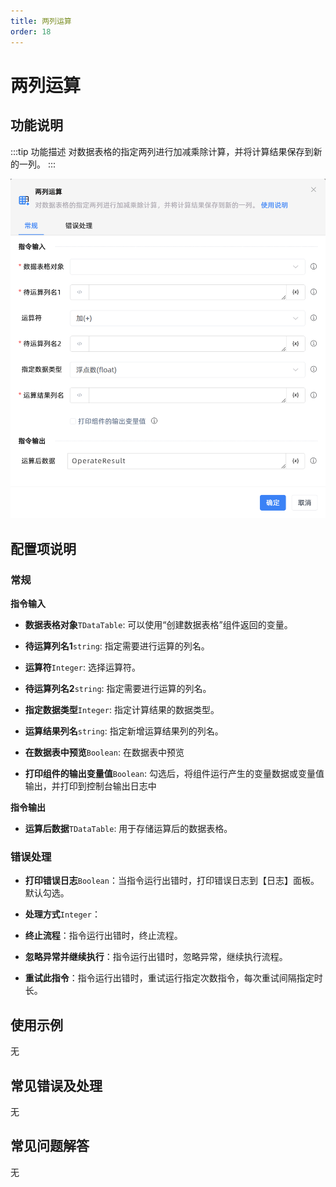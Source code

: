 ```yaml
---
title: 两列运算
order: 18
---
```


# 两列运算

## 功能说明

:::tip 功能描述
对数据表格的指定两列进行加减乘除计算，并将计算结果保存到新的一列。
:::

![两列运算](../../../assets/两列运算_command.png)

## 配置项说明

### 常规

**指令输入**

- **数据表格对象**`TDataTable`: 可以使用“创建数据表格”组件返回的变量。

- **待运算列名1**`string`: 指定需要进行运算的列名。

- **运算符**`Integer`: 选择运算符。

- **待运算列名2**`string`: 指定需要进行运算的列名。

- **指定数据类型**`Integer`: 指定计算结果的数据类型。

- **运算结果列名**`string`: 指定新增运算结果列的列名。

- **在数据表中预览**`Boolean`: 在数据表中预览

- **打印组件的输出变量值**`Boolean`: 勾选后，将组件运行产生的变量数据或变量值输出，并打印到控制台输出日志中


**指令输出**

- **运算后数据**`TDataTable`: 用于存储运算后的数据表格。

### 错误处理

- **打印错误日志**`Boolean`：当指令运行出错时，打印错误日志到【日志】面板。默认勾选。

- **处理方式**`Integer`：

 - **终止流程**：指令运行出错时，终止流程。

 - **忽略异常并继续执行**：指令运行出错时，忽略异常，继续执行流程。

 - **重试此指令**：指令运行出错时，重试运行指定次数指令，每次重试间隔指定时长。

## 使用示例
无

## 常见错误及处理

无

## 常见问题解答

无

